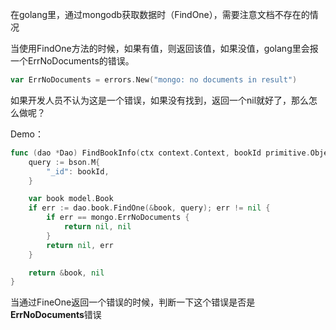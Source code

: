 在golang里，通过mongodb获取数据时（FindOne），需要注意文档不存在的情况

当使用FindOne方法的时候，如果有值，则返回该值，如果没值，golang里会报一个ErrNoDocuments的错误。

```go
var ErrNoDocuments = errors.New("mongo: no documents in result")
```

如果开发人员不认为这是一个错误，如果没有找到，返回一个nil就好了，那么怎么做呢？

Demo：

```go
func (dao *Dao) FindBookInfo(ctx context.Context, bookId primitive.ObjectID) (*model.Book, error) {
    query := bson.M{
        "_id": bookId,
    }

    var book model.Book
    if err := dao.book.FindOne(&book, query); err != nil {
        if err == mongo.ErrNoDocuments {
            return nil, nil
        }
        return nil, err
    }

    return &book, nil
}
```

当通过FineOne返回一个错误的时候，判断一下这个错误是否是**ErrNoDocuments**错误

